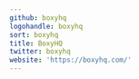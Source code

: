 ```yaml
---
github: boxyhq
logohandle: boxyhq
sort: boxyhq
title: BoxyHQ
twitter: boxyhq
website: 'https://boxyhq.com/'
---
```

